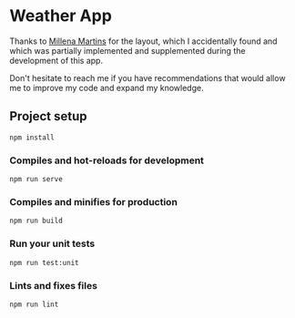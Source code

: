 # Weather App

Thanks to [Millena Martins](https://www.linkedin.com/in/millenakmartins/) for the layout, which I accidentally found and which was partially implemented and supplemented during the development of this app.

Don't hesitate to reach me if you have recommendations that would allow me to improve my code and expand my knowledge.

## Project setup
```
npm install
```

### Compiles and hot-reloads for development
```
npm run serve
```

### Compiles and minifies for production
```
npm run build
```

### Run your unit tests
```
npm run test:unit
```

### Lints and fixes files
```
npm run lint
```
